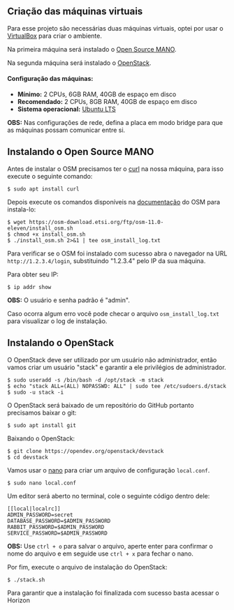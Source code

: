 ## Criação das máquinas virtuais

Para esse projeto são necessárias duas máquinas virtuais, optei por usar o [VirtualBox](https://www.virtualbox.org/) para criar o ambiente.

Na primeira máquina será instalado o [Open Source MANO](https://osm.etsi.org/).

Na segunda máquina será instalado o [OpenStack](https://www.openstack.org/).

#### Configuração das máquinas:

- **Mínimo:** 2 CPUs, 6GB RAM, 40GB de espaço em disco
- **Recomendado:** 2 CPUs, 8GB RAM, 40GB de espaço em disco
- **Sistema operacional:** [Ubuntu LTS](https://ubuntu.com/download/desktop)

**OBS:** Nas configurações de rede, defina a placa em modo bridge para que as máquinas possam comunicar entre si.

## Instalando o Open Source MANO

Antes de instalar o OSM precisamos ter o [curl](https://curl.se/) na nossa máquina, para isso execute o seguinte comando:

```
$ sudo apt install curl
```

Depois execute os comandos disponíveis na [documentação](https://osm.etsi.org/docs/user-guide/01-quickstart.html) do OSM para instala-lo:

```
$ wget https://osm-download.etsi.org/ftp/osm-11.0-eleven/install_osm.sh
$ chmod +x install_osm.sh
$ ./install_osm.sh 2>&1 | tee osm_install_log.txt
```

Para verificar se o OSM foi instalado com sucesso abra o navegador na URL `http://1.2.3.4/login`, substituindo "1.2.3.4" pelo IP da sua máquina.

Para obter seu IP:

```
$ ip addr show
```

**OBS:** O usuário e senha padrão é "admin".

Caso ocorra algum erro você pode checar o arquivo `osm_install_log.txt` para visualizar o log de instalação.

## Instalando o OpenStack

O OpenStack deve ser utilizado por um usuário não administrador, então vamos criar um usuário "stack" e garantir a ele privilégios de administrador.

```
$ sudo useradd -s /bin/bash -d /opt/stack -m stack
$ echo "stack ALL=(ALL) NOPASSWD: ALL" | sudo tee /etc/sudoers.d/stack
$ sudo -u stack -i
```

O OpenStack será baixado de um repositório do GitHub portanto precisamos baixar o git:

```
$ sudo apt install git
```

Baixando o OpenStack:

```
$ git clone https://opendev.org/openstack/devstack
$ cd devstack
```

Vamos usar o [nano](https://www.nano-editor.org/) para criar um arquivo de configuração `local.conf`.

```
$ sudo nano local.conf
```

Um editor será aberto no terminal, cole o seguinte código dentro dele:

```
[[local|localrc]]
ADMIN_PASSWORD=secret
DATABASE_PASSWORD=$ADMIN_PASSWORD
RABBIT_PASSWORD=$ADMIN_PASSWORD
SERVICE_PASSWORD=$ADMIN_PASSWORD
```

**OBS:** Use `ctrl + o` para salvar o arquivo, aperte enter para confirmar o nome do arquivo e em seguide use `ctrl + x` para fechar o nano.

Por fim, execute o arquivo de instalação do OpenStack:

```
$ ./stack.sh
```

Para garantir que a instalação foi finalizada com sucesso basta acessar o Horizon
